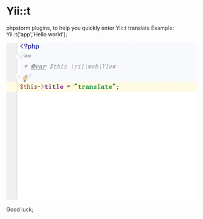 # Yii::t
phpstorm plugins, to help you quickly enter Yii::t translate Example: Yii::t('app','Hello world');

![yiit](yiit.gif)

Good luck;